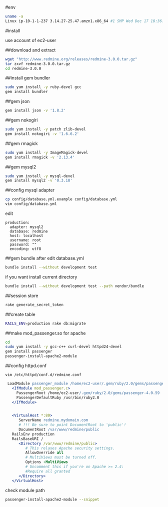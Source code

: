 
#env
```bash
uname -a
Linux ip-10-1-1-237 3.14.27-25.47.amzn1.x86_64 #1 SMP Wed Dec 17 18:36:15 UTC 2014 x86_64 x86_64 x86_64 GNU/Linux
```
#install

use account of ec2-user

##download and extract
```bash
wget "http://www.redmine.org/releases/redmine-3.0.0.tar.gz"
tar zxvf redmine-3.0.0.tar.gz
cd redmine-3.0.0
```

##install gem bundler
```bash
sudo yum install -y ruby-devel gcc 
gem install bundler
```

##gem json
```bash
gem install json -v '1.8.2'
```

##gem nokogiri
```bash
sudo yum install -y patch zlib-devel
gem install nokogiri -v '1.6.6.2'
```

##gem rmagick
```bash
sudo yum install -y ImageMagick-devel
gem install rmagick -v '2.13.4'
```
##gem mysql2
```bash
sudo yum install -y mysql-devel
gem install mysql2 -v '0.3.18'
```


##config mysql adapter 
```bash
cp config/database.yml.example config/database.yml
vim config/database.yml
```

edit  
```
production:
  adapter: mysql2
  database: redmine
  host: localhost
  username: root
  password: ""
  encoding: utf8
```

##gem bundle
after edit database.yml  
```bash
bundle install --without development test
```

if you want install current directory
```bash
bundle install --without development test --path vendor/bundle
```

##session store
```bash
rake generate_secret_token
```

##create table
```bash
RAILS_ENV=production rake db:migrate
```


##make mod_passenger.so for apache

```bash
cd
sudo yum install -y gcc-c++ curl-devel httpd24-devel
gem install passenger
passenger-install-apache2-module
```

##config httpd.conf

`vim /etc/httpd/conf.d/redmine.conf`  
```apache
 LoadModule passenger_module /home/ec2-user/.gem/ruby/2.0/gems/passenger-4.0.59/buildout/apache2/mod_passenger.so
   <IfModule mod_passenger.c>
     PassengerRoot /home/ec2-user/.gem/ruby/2.0/gems/passenger-4.0.59
     PassengerDefaultRuby /usr/bin/ruby2.0
   </IfModule>


   <VirtualHost *:80>
      ServerName redmine.mydomain.com
      # !!! Be sure to point DocumentRoot to 'public'!
      DocumentRoot /var/www/redmine/public
   RailsEnv production
   RailsBaseURI /
      <Directory /var/www/redmine/public>
         # This relaxes Apache security settings.
         AllowOverride all
         # MultiViews must be turned off.
         Options -MultiViews
         # Uncomment this if you're on Apache >= 2.4:
         #Require all granted
      </Directory>
   </VirtualHost>
```

check module path 
```bash
passenger-install-apache2-module --snippet
```



